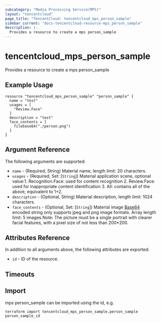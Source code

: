 ```yaml
---
subcategory: "Media Processing Service(MPS)"
layout: "tencentcloud"
page_title: "TencentCloud: tencentcloud_mps_person_sample"
sidebar_current: "docs-tencentcloud-resource-mps_person_sample"
description: |-
  Provides a resource to create a mps person_sample
---
```


# tencentcloud_mps_person_sample

Provides a resource to create a mps person_sample

## Example Usage

```hcl
resource "tencentcloud_mps_person_sample" "person_sample" {
  name = "test"
  usages = [
    "Review.Face"
  ]
  description = "test"
  face_contents = [
    filebase64("./person.png")
  ]
}
```

## Argument Reference

The following arguments are supported:

* `name` - (Required, String) Material name, length limit: 20 characters.
* `usages` - (Required, Set: [`String`]) Material application scene, optional value:1. Recognition.Face: used for content recognition 2. Review.Face: used for inappropriate content identification 3. All: contains all of the above, equivalent to 1+2.
* `description` - (Optional, String) Material description, length limit: 1024 characters.
* `face_contents` - (Optional, Set: [`String`]) Material image [Base64](https://tools.ietf.org/html/rfc4648) encoded string only supports jpeg and png image formats. Array length limit: 5 images.Note: The picture must be a single portrait with clearer facial features, with a pixel size of not less than 200*200.

## Attributes Reference

In addition to all arguments above, the following attributes are exported:

* `id` - ID of the resource.



## Timeouts

<no value>


## Import

mps person_sample can be imported using the id, e.g.

```
terraform import tencentcloud_mps_person_sample.person_sample person_sample_id
```

